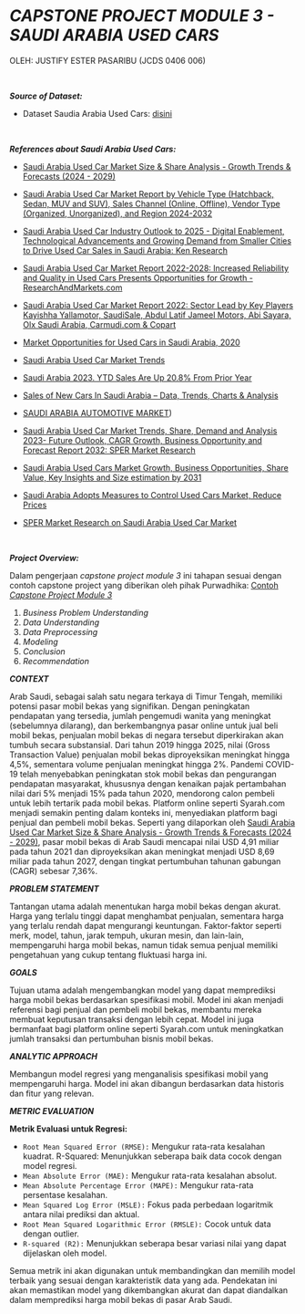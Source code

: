 # ***CAPSTONE PROJECT MODULE 3 - SAUDI ARABIA USED CARS***

OLEH: JUSTIFY ESTER PASARIBU (JCDS 0406 006)

<br>

***Source of Dataset:***

- Dataset Saudia Arabia Used Cars: [disini](https://drive.google.com/drive/folders/123QthHe9ECfB1qUFCfDinHibrNhsnZKQ)

<br>

***References about Saudi Arabia Used Cars:***

- [Saudi Arabia Used Car Market Size & Share Analysis - Growth Trends & Forecasts (2024 - 2029)](https://www.mordorintelligence.com/industry-reports/saudi-arabia-used-car-market)

- [Saudi Arabia Used Car Market Report by Vehicle Type (Hatchback, Sedan, MUV and SUV), Sales Channel (Online, Offline), Vendor Type (Organized, Unorganized), and Region 2024-2032](https://www.imarcgroup.com/saudi-arabia-used-car-market)

- [Saudi Arabia Used Car Industry Outlook to 2025 - Digital Enablement, Technological Advancements and Growing Demand from Smaller Cities to Drive Used Car Sales in Saudi Arabia: Ken Research](https://finance.yahoo.com/news/saudi-arabia-used-car-industry-104200074.html)

- [Saudi Arabia Used Car Market Report 2022-2028: Increased Reliability and Quality in Used Cars Presents Opportunities for Growth - ResearchAndMarkets.com](https://www.epicos.com/article/734216/saudi-arabia-used-car-market-report-2022-2028-increased-reliability-and-quality-used)

- [Saudi Arabia Used Car Market Report 2022: Sector Lead by Key Players Kayishha Yallamotor, SaudiSale, Abdul Latif Jameel Motors, Abi Sayara, Olx Saudi Arabia, Carmudi.com & Copart](https://finance.yahoo.com/news/saudi-arabia-used-car-market-120800042.html)

- [Market Opportunities for Used Cars in Saudi Arabia, 2020](https://www.glasgowinsights.com/blog/market-opportunities-for-used-cars-in-saudi-arabia-2020/)

- [Saudi Arabia Used Car Market Trends](https://www.mordorintelligence.com/industry-reports/saudi-arabia-used-car-market/market-trends)

- [Saudi Arabia 2023. YTD Sales Are Up 20.8% From Prior Year](https://www.focus2move.com/saudi-arabia-auto-market/)

- [Sales of New Cars In Saudi Arabia – Data, Trends, Charts & Analysis](https://www.goodcarbadcar.net/saudi-arabia-car-sales-data/)

- [SAUDI ARABIA AUTOMOTIVE MARKET](https://www.trade.gov/market-intelligence/saudi-arabia-automotive-market))

- [Saudi Arabia Used Car Market Trends, Share, Demand and Analysis 2023- Future Outlook, CAGR Growth, Business Opportunity and Forecast Report 2032: SPER Market Research](https://easytoend.com/saudi-arabia-used-car-market-opportunity-research-report-2023/)

- [Saudi Arabia Used Cars Market Growth, Business Opportunities, Share Value, Key Insights and Size estimation by 2031](https://www.iscaninfo.com/article/11800921/Saudi-Arabia-Used-Cars-Market-Growth--Business-Opportunities--Share-Value--Key-Insights-and-Size-estimation-by-2031-%7C-Taiwan-News-%7C-2023-08-22-06-36-58)

- [Saudi Arabia Adopts Measures to Control Used Cars Market, Reduce Prices](https://english.aawsat.com/business/4358941-saudi-arabia-adopts-measures-control-used-cars-market-reduce-prices)

- [SPER Market Research on Saudi Arabia Used Car Market](https://www.sperresearch.com/report-store/saudi-arabia-used-car-market.aspx?sample=1)

<br>

***Project Overview:***

Dalam pengerjaan *capstone project module 3* ini tahapan sesuai dengan contoh capstone project yang diberikan oleh pihak Purwadhika: [Contoh *Capstone Project Module 3*](https://colab.research.google.com/drive/1nLY8-wFKMsfvJDxFJpGjvFzz4glDh2OV#scrollTo=4AfFAHobk-A1)

1. *Business Problem Understanding*
2. *Data Understanding*
3. *Data Preprocessing*
4. *Modeling*
5. *Conclusion*
6. *Recommendation*

***CONTEXT***

Arab Saudi, sebagai salah satu negara terkaya di Timur Tengah, memiliki potensi pasar mobil bekas yang signifikan. Dengan peningkatan pendapatan yang tersedia, jumlah pengemudi wanita yang meningkat (sebelumnya dilarang), dan berkembangnya pasar online untuk jual beli mobil bekas, penjualan mobil bekas di negara tersebut diperkirakan akan tumbuh secara substansial. Dari tahun 2019 hingga 2025, nilai (Gross Transaction Value) penjualan mobil bekas diproyeksikan meningkat hingga 4,5%, sementara volume penjualan meningkat hingga 2%. Pandemi COVID-19 telah menyebabkan peningkatan stok mobil bekas dan pengurangan pendapatan masyarakat, khususnya dengan kenaikan pajak pertambahan nilai dari 5% menjadi 15% pada tahun 2020, mendorong calon pembeli untuk lebih tertarik pada mobil bekas. Platform online seperti Syarah.com menjadi semakin penting dalam konteks ini, menyediakan platform bagi penjual dan pembeli mobil bekas. Seperti yang dilaporkan oleh [Saudi Arabia Used Car Market Size & Share Analysis - Growth Trends & Forecasts (2024 - 2029)](https://www.mordorintelligence.com/industry-reports/saudi-arabia-used-car-market), pasar mobil bekas di Arab Saudi mencapai nilai USD 4,91 miliar pada tahun 2021 dan diproyeksikan akan meningkat menjadi USD 8,69 miliar pada tahun 2027, dengan tingkat pertumbuhan tahunan gabungan (CAGR) sebesar 7,36%.

***PROBLEM STATEMENT***

Tantangan utama adalah menentukan harga mobil bekas dengan akurat. Harga yang terlalu tinggi dapat menghambat penjualan, sementara harga yang terlalu rendah dapat mengurangi keuntungan. Faktor-faktor seperti merk, model, tahun, jarak tempuh, ukuran mesin, dan lain-lain, mempengaruhi harga mobil bekas, namun tidak semua penjual memiliki pengetahuan yang cukup tentang fluktuasi harga ini.

***GOALS***

Tujuan utama adalah mengembangkan model yang dapat memprediksi harga mobil bekas berdasarkan spesifikasi mobil. Model ini akan menjadi referensi bagi penjual dan pembeli mobil bekas, membantu mereka membuat keputusan transaksi dengan lebih cepat. Model ini juga bermanfaat bagi platform online seperti Syarah.com untuk meningkatkan jumlah transaksi dan pertumbuhan bisnis mobil bekas.

***ANALYTIC APPROACH***

Membangun model regresi yang menganalisis spesifikasi mobil yang mempengaruhi harga. Model ini akan dibangun berdasarkan data historis dan fitur yang relevan.

***METRIC EVALUATION***

**Metrik Evaluasi untuk Regresi:**
- `Root Mean Squared Error (RMSE):` Mengukur rata-rata kesalahan kuadrat.
R-Squared: Menunjukkan seberapa baik data cocok dengan model regresi.
- `Mean Absolute Error (MAE):` Mengukur rata-rata kesalahan absolut.
- `Mean Absolute Percentage Error (MAPE):` Mengukur rata-rata persentase kesalahan.
- `Mean Squared Log Error (MSLE):` Fokus pada perbedaan logaritmik antara nilai prediksi dan aktual.
- `Root Mean Squared Logarithmic Error (RMSLE):` Cocok untuk data dengan outlier.
- `R-squared (R2):` Menunjukkan seberapa besar variasi nilai yang dapat dijelaskan oleh model.

Semua metrik ini akan digunakan untuk membandingkan dan memilih model terbaik yang sesuai dengan karakteristik data yang ada. Pendekatan ini akan memastikan model yang dikembangkan akurat dan dapat diandalkan dalam memprediksi harga mobil bekas di pasar Arab Saudi.
